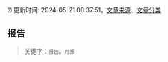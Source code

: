 :alarm_clock: 更新时间: 2024-05-21 08:37:51。[文章来源](/README.md)、[文章分类](/TAGS.md)

## 报告


> 关键字：`报告`、`月报`



